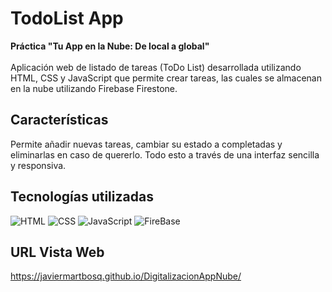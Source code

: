 # TodoList App
**Práctica "Tu App en la Nube: De local a global"**
<br><br>
Aplicación web de listado de tareas (ToDo List) desarrollada utilizando HTML, CSS y JavaScript que permite crear tareas, las cuales se almacenan en la nube utilizando Firebase Firestone.
<br>
## Características
Permite añadir nuevas tareas, cambiar su estado a completadas y eliminarlas en caso de quererlo. Todo esto a través de una interfaz sencilla y responsiva.
<br>
## Tecnologías utilizadas
![ HTML](https://img.shields.io/badge/-HTML-%23e66100?style=flat&labelColor=%23ffffff&logo=html5)
![ CSS](https://img.shields.io/badge/-CSS-%231c71d8?style=flat&labelColor=%2399c1f1&logo=css)
![ JavaScript](https://img.shields.io/badge/-JavaScript-%23f6d32d?style=flat&labelColor=%235e5c64&logo=JavaScript)
![ FireBase](https://img.shields.io/badge/-FireBase-%23e01b24?style=flat&labelColor=%23f66151&logo=FireBase)
<br>
## URL Vista Web
https://javiermartbosq.github.io/DigitalizacionAppNube/
